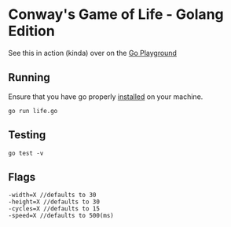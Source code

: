 # Conway's Game of Life - Golang Edition

See this in action (kinda) over on the [Go Playground](https://play.golang.org/p/AYkzWZsgDl)

## Running
Ensure that you have go properly [installed](https://golang.org/doc/install) on your machine.
```
go run life.go
```

## Testing
```
go test -v
```

## Flags
```
-width=X //defaults to 30
-height=X //defaults to 30
-cycles=X //defaults to 15
-speed=X //defaults to 500(ms)
```
